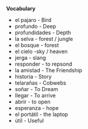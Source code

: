 **Vocabulary**

* el pajaro - Bird
* profundo - Deep
* profundidades - Depth
* la selva  - forest / jungle
* el bosque - forest
* el cielo -sky / heaven
* jerga - slang
* responder - to repsond
* la amistad - The Friendship
* historia - Story
* telarañas - Cobwebs
* soñar - To Dream
* llegar - To arrive
* abrir - to open
* esperanza - hope
* el portátil - the laptop
* útil - Useful
